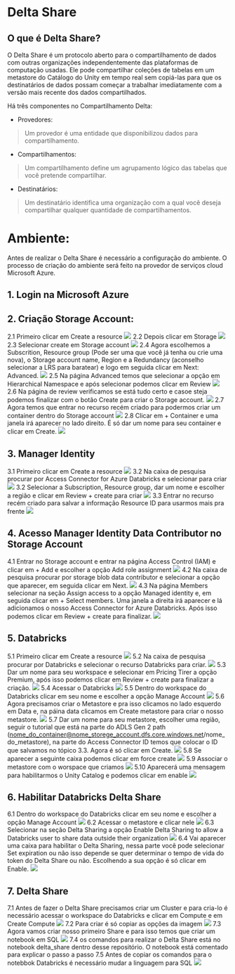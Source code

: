 # Delta Share

## O que é Delta Share?

O Delta Share é um protocolo aberto para o compartilhamento de dados com outras organizações independentemente das plataformas de computação usadas. Ele pode compartilhar coleções de tabelas em um metastore do Catálogo do Unity em tempo real sem copiá-las para que os destinatários de dados possam começar a trabalhar imediatamente com a versão mais recente dos dados compartilhados.

Há três componentes no Compartilhamento Delta:
 

*   Provedores:
> Um provedor é uma entidade que disponibilizou dados para compartilhamento.
*   Compartilhamentos:
> Um compartilhamento define um agrupamento lógico das tabelas que você pretende compartilhar.
*   Destinatários:
> Um destinatário identifica uma organização com a qual você deseja compartilhar qualquer quantidade de compartilhamentos.

# Ambiente:

Antes de realizar o Delta Share é necessário a configuração do ambiente. O processo de criação do ambiente será feito na provedor de serviços cloud Microsoft Azure.
 

## 1. Login na Microsoft Azure
## 2. Criação Storage Account:

2.1 Primeiro clicar em Create a resource
<img src="images/1.png"/>
2.2 Depois clicar em Storage
<img src="images/2.png"/>
2.3 Selecionar create em Storage account
<img src="images/3.png"/>
2.4 Agora escolhemos a Subscrition, Resource group (Pode ser uma que você já tenha ou crie uma nova), o Storage account name, Region e a Redundancy (aconselho selecionar a LRS para baratear) e logo em seguida clicar em Next: Advanced.
<img src="images/4.png"/>
2.5 Na página Advanced temos que selecionar a opção em Hierarchical Namespace e após selecionar podemos clicar em Review
<img src="images/5.png"/>
2.6 Na página de review verificamos se está tudo certo e casoe steja podemos finalizar com o botão Create para criar o Storage account.
<img src="images/6.png"/>
2.7 Agora temos que entrar no recurso recém criado para podermos criar um container dentro do Storage account
<img src="images/7.png"/>
2.8 Clicar em + Container e uma janela irá aparecer no lado direito. É só dar um nome para seu container e clicar em Create.
<img src="images/8.png"/>

## 3. Manager Identity

3.1 Primeiro clicar em Create a resource
<img src="images/1.png"/>
3.2 Na caixa de pesquisa procurar por Access Connector for Azure Databricks e selecionar para criar
<img src="images/9.png"/>
3.2 Selecionar a Subscription, Resource group, dar um nome e escolher a região e clicar em Review + create para criar 
<img src="images/10.png"/>
3.3 Entrar no recurso recém criado para salvar a informação Resource ID para usarmos mais pra frente
<img src="images/11.png"/>

## 4. Acesso Manager Identity Data Contributor no Storage Account

4.1 Entrar no Storage account e entrar na página Access Control (IAM) e clicar em + Add e escolher a opção Add role assignment
<img src="images/12.png"/>
4.2 Na caixa de pesquisa procurar por storage blob data contributor e selecionar a opção que aparecer, em seguida clicar em Next.
<img src="images/13.png"/>
4.3 Na página Members selecionar na seção Assign access to a opção Managed identity e, em seguida clicar em + Select members. Uma janela a direita irá aparecer e lá adicionamos o nosso Access Connector for Azure Databricks. Após isso podemos clicar em Review + create para finalizar.
<img src="images/14.png"/>


## 5. Databricks

5.1 Primeiro clicar em Create a resource
<img src="images/1.png"/>
5.2 Na caixa de pesquisa procurar por Databricks e selecionar o recurso Databricks para criar.
<img src="images/15.png"/>
5.3 Dar um nome para seu workspace e selecionar em Pricing Tirer a opção Premium, após isso podemos clicar em Review + create para finalizar a criação.
<img src="images/16.png"/>
5.4 Acessar o Databricks
<img src="images/17.png"/>
5.5 Dentro do workspace do Databricks clicar em seu nome e escolher a opção Manage Account
<img src="images/18.png"/>
5.6 Agora precisamos criar o Metastore e pra isso clicamos no lado esquerdo em Data e, na páina data clicamos em Create metastore para criar o nosso metastore.
<img src="images/19.png"/>
5.7 Dar um nome para seu metastore, escolher uma região, seguir o tutorial que está na parte do ADLS Gen 2 path (nome_do_container@nome_storege_account.dfs.core.windows.net/nome_do_metastore), na parte do Access Connector ID temos que colocar o ID que salvamos no tópico 3.3. Agora é só clicar em Create.
<img src="images/20.png"/>
5.8 Se aparecer a seguinte caixa podemos clicar em force create
<img src="images/21.png"/>
5.9 Associar o metastore com o worspace que criamos
<img src="images/22.png"/>
5.10 Aparecerá uma mensagem para habilitarmos o Unity Catalog e podemos clicar em enable
<img src="images/23.png"/>

## 6. Habilitar Databricks Delta Share


6.1 Dentro do workspace do Databricks clicar em seu nome e escolher a opção Manage Account
<img src="images/18.png"/>
6.2 Acessar o metastore e clicar nele
<img src="images/24.png"/>
6.3 Selecionar na seção Delta Sharing a opção Enable Delta Sharing to allow a Databricks user to share data outside their organization
<img src="images/25.png"/>
6.4 Vai aparecer uma caixa para habilitar o Delta Sharing, nessa parte você pode selecionar Set expiration ou não isso depende se quer determinar o tempo de vida do token do Delta Share ou não. Escolhendo a sua opção é só clicar em Enable.
<img src="images/26.png"/>

## 7. Delta Share


7.1 Antes de fazer o Delta Share precisamos criar um Cluster e para cria-lo é necessário acessar o workspace do Databricks e clicar em Compute e em Create Compute
<img src="images/27.png"/>
7.2 Para criar é só copiar as opções da imagem
<img src="images/28.png"/>
7.3 Agora vamos criar nosso primeiro Share e para isso temos que criar um notebook em SQL
<img src="images/29.png"/>
7.4 os comandos para realizar o Delta Share está no notebook delta_share dentro desse repositório. O notebook está comentado para explicar o passo a passo
7.5 Antes de copiar os comandos para o notebbok Databricks é necessário mudar a linguagem para SQL
<img src="images/30.png"/>